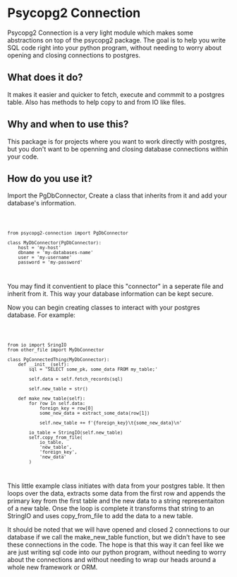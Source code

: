 <h1>
    Psycopg2 Connection
</h1>
<p>
    Psycopg2 Connection is a very light module which makes some abstractions on top of the psycopg2 package.
    The goal is to help you write SQL code right into your python program, without needing to worry about opening and closing connections to postgres. 
</p>
<h2>
    What does it do?
</h2>
<p>
    It makes it easier and quicker to fetch, execute and commmit to a postgres table. Also has methods to help copy to and from IO like files. 
</p>

<h2>
    Why and when to use this?
</h2>
<p>
    This package is for projects where you want to work directly with postgres, but you don't want to be openning and closing database connections within your code. 
</p>
<h2>
    How do you use it?
</h2>
<p>
    Import the PgDbConnector, Create a class that inherits from it and add your database's information.
</p>
<code>

    from psycopg2-connection import PgDbConnector

    class MyDbConnector(PgDbConnector):
        host = 'my-host'
        dbname = 'my-databases-name'
        user = 'my-username'
        password = 'my-password'

</code>
<p>
    You may find it conventient to place this "connector" in a seperate file and inherit from it. This way your database information can be kept secure.
</p>
<p>
    Now you can begin creating classes to interact with your postgres database. For example:
</p>
<code>

    from io import SringIO
    from other_file import MyDbConnector

    class PgConnectedThing(MyDbConnector):
        def __init__(self):
            sql = 'SELECT some_pk, some_data FROM my_table;'

            self.data = self.fetch_records(sql)

            self.new_table = str()

        def make_new_table(self):
            for row in self.data:
                foreign_key = row[0]
                some_new_data = extract_some_data(row[1])

                self.new_table += f'{foreign_key}\t{some_new_data}\n'

            io_table = StringIO(self.new_table)
            self.copy_from_file(
                io_table,
                'new_table',
                'foreign_key',
                'new_data'
            )
</code>
<p>
    This little example class initiates with data from your postgres table. It then loops over the data, extracts some data from the first row and appends the primary key from the first table and the new data to a string representaiton of a new table. Onse the loop is complete it transforms that string to an StringIO and uses copy_from_file to add the data to a new table. 
</p>
<p>
    It should be noted that we will have opened and closed 2 connections to our database if we call the make_new_table function, but we didn't have to see these connections in the code. The hope is that this way it can feel like we are just writing sql code into our python program, without needing to worry about the connections and without needing to wrap our heads around a whole new framework or ORM.
</p>
